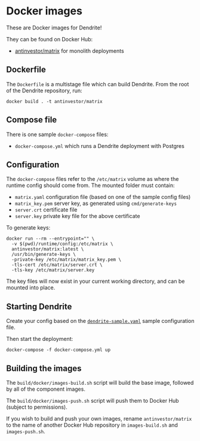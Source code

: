 # Docker images

These are Docker images for Dendrite!

They can be found on Docker Hub:

- [antinvestor/matrix](https://hub.docker.com/r/antinvestor/matrix) for monolith deployments

## Dockerfile

The `Dockerfile` is a multistage file which can build Dendrite. From the root of the Dendrite
repository, run:

```
docker build . -t antinvestor/matrix
```

## Compose file

There is one sample `docker-compose` files:

- `docker-compose.yml` which runs a Dendrite deployment with Postgres

## Configuration

The `docker-compose` files refer to the `/etc/matrix` volume as where the
runtime config should come from. The mounted folder must contain:

- `matrix.yaml` configuration file (based on one of the sample config files)
- `matrix_key.pem` server key, as generated using `cmd/generate-keys`
- `server.crt` certificate file
- `server.key` private key file for the above certificate

To generate keys:

```
docker run --rm --entrypoint="" \
  -v $(pwd)/runtime/config:/etc/matrix \
  antinvestor/matrix:latest \
  /usr/bin/generate-keys \
  -private-key /etc/matrix/matrix_key.pem \
  -tls-cert /etc/matrix/server.crt \
  -tls-key /etc/matrix/server.key
```

The key files will now exist in your current working directory, and can be mounted into place.

## Starting Dendrite

Create your config based on the [
`dendrite-sample.yaml`](https://github.com/antinvestor/matrix/blob/main/dendrite-sample.yaml) sample configuration file.

Then start the deployment:

```
docker-compose -f docker-compose.yml up
```

## Building the images

The `build/docker/images-build.sh` script will build the base image, followed by
all of the component images.

The `build/docker/images-push.sh` script will push them to Docker Hub (subject
to permissions).

If you wish to build and push your own images, rename `antinvestor/matrix` to
the name of another Docker Hub repository in `images-build.sh` and `images-push.sh`.
